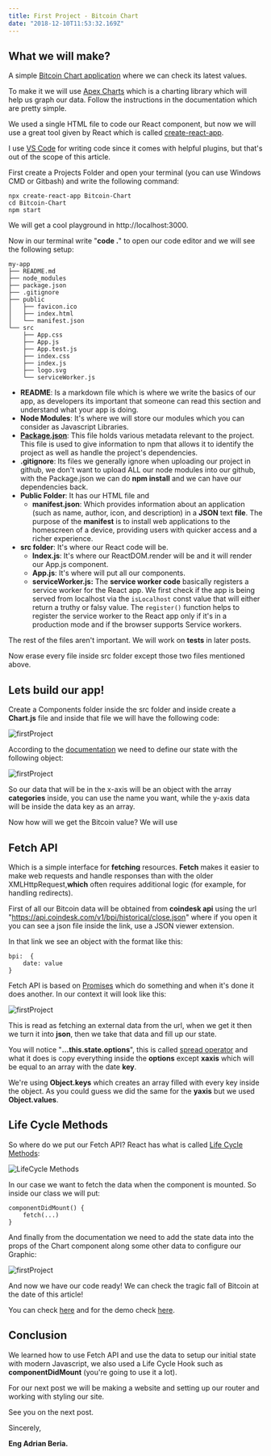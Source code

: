```yaml
---
title: First Project - Bitcoin Chart
date: "2018-12-10T11:53:32.169Z"
---
```


## What we will make?

A simple [Bitcoin Chart application](http://knowledgeable-boat.surge.sh/) where we can check its latest values.

To make it we will use [Apex Charts](https://apexcharts.com/) which is a charting library which will help us graph our data. Follow the instructions in the documentation which are pretty simple.

We used a single HTML file to code our React component, but now we will use a great tool given by React which is called [create-react-app](https://github.com/facebook/create-react-app).

I use [VS Code](https://code.visualstudio.com/) for writing code since it comes with helpful plugins, but that's out of the scope of this article.

First create a Projects Folder and open your terminal (you can use Windows CMD or Gitbash) and write the following command:

    npx create-react-app Bitcoin-Chart
    cd Bitcoin-Chart
    npm start

We will get a cool playground in http://localhost:3000.

Now in our terminal write "**code .**" to open our code editor and we will see the following setup:

```
my-app
├── README.md
├── node_modules
├── package.json
├── .gitignore
├── public
│   ├── favicon.ico
│   ├── index.html
│   └── manifest.json
└── src
    ├── App.css
    ├── App.js
    ├── App.test.js
    ├── index.css
    ├── index.js
    ├── logo.svg
    └── serviceWorker.js
```
- **README**: Is a markdown file which is where we write the basics of our app, as developers its important that someone can read this section and understand what your app is doing.
- **Node Modules**: It's where we will store our modules which you can consider as Javascript Libraries.
- **[Package.json](https://docs.npmjs.com/files/package.json)**: This file holds various metadata relevant to the project. This file is used to give information to npm that allows it to identify the project as well as handle the project's dependencies.
- **.gitignore**: Its files we generally ignore when uploading our project in github, we don't want to upload ALL our node modules into our github, with the Package.json we can do **npm install** and we can have our dependencies back.
- **Public Folder**: It has our HTML file and 
	- **manifest.json**: Which provides information about an application (such as name, author, icon, and description) in a **JSON** text **file**. The purpose of the **manifest** is to install web applications to the homescreen of a device, providing users with quicker access and a richer experience.
- **src folder**: It's where our React code will be.
	- **Index.js**: It's where our ReactDOM.render will be and it will render our App.js component.
	- **App.js**: It's where will put all our components.
	- **serviceWorker.js:** The **service worker code** basically registers a service worker for the React app. We first check if the app is being served from localhost via the `isLocalhost` const value that will either return a truthy or falsy value. The `register()` function helps to register the service worker to the React app only if it's in a production mode and if the browser supports Service workers.

The rest of the files aren't important. We will work on **tests** in later posts.

Now erase every file inside src folder except those two files mentioned above.

## Lets build our app!

Create a Components folder inside the src folder and inside create a **Chart.js** file and inside that file we will have the following code:

![firstProject](first-project-1.png)

According to the [documentation](https://apexcharts.com/docs/react-charts/) we need to define our state with the following object:

![firstProject](first-project-2.png)

So our data that will be in the x-axis will be an object with the array **categories** inside, you can use the name you want, while the y-axis data will be inside the data key as an array.
    
Now how will we get the Bitcoin value? We will use

## Fetch API

Which is a simple interface for **fetching** resources. **Fetch** makes it easier to make web requests and handle responses than with the older XMLHttpRequest,**which** often requires additional logic (for example, for handling redirects).

First of all our Bitcoin data will be obtained from **coindesk api** using the url "https://api.coindesk.com/v1/bpi/historical/close.json" where if you open it you can see a json file inside the link, use a JSON viewer extension.

In that link we see an object with the format like this:

    bpi:  {
    	date: value
    }

Fetch API is based on [Promises](https://developer.mozilla.org/es/docs/Web/JavaScript/Referencia/Objetos_globales/Promise) which do something and when it's done it does another. In our context it will look like this:

![firstProject](first-project-3.png)

This is read as fetching an external data from the url, when we get it then we turn it into **json**, then we take that data and fill up our state.

You will notice "**...this.state.options**", this is called [spread operator](https://developer.mozilla.org/en-US/docs/Web/JavaScript/Reference/Operators/Spread_syntax) and what it does is copy everything inside the **options** except **xaxis** which will be equal to an array with the date **key**.

We're using **Object.keys** which creates an array filled with every key inside the object. As you could guess we did the same for the **yaxis** but we used **Object.values**.

## Life Cycle Methods

So where do we put our Fetch API? React has what is called [Life Cycle Methods](https://reactjs.org/docs/state-and-lifecycle.html):

![LifeCycle Methods](lifecyclemethods.jpg)

In our case we want to fetch the data when the component is mounted. So inside our class we will put:

    componentDidMount() {
	    fetch(...)
    }

And finally from the documentation we need to add the state data into the props of the Chart component along some other data to configure our Graphic:

![firstProject](first-project-4.png)

And now we have our code ready! We can check the tragic fall of Bitcoin at the date of this article!

You can check [here](https://github.com/Radinax/React-Bitcoin-Chart) and for the demo check [here](http://knowledgeable-boat.surge.sh/).

## Conclusion

We learned how to use Fetch API and use the data to setup our initial state with modern Javascript, we also used a Life Cycle Hook such as **componentDidMount** (you're going to use it a lot).

For our next post we will be making a website and setting up our router and working with styling our site.

See you on the next post.

Sincerely,

**Eng Adrian Beria.**